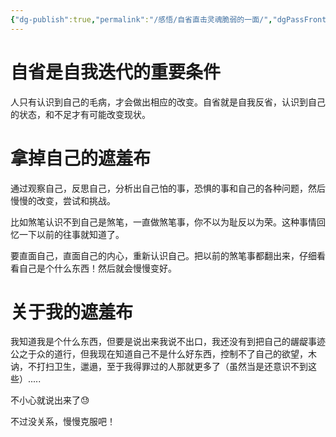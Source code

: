 ```yaml
---
{"dg-publish":true,"permalink":"/感悟/自省直击灵魂脆弱的一面/","dgPassFrontmatter":true,"created":"2024-12-25T17:35:11.941+08:00","updated":"2024-12-25T17:55:24.185+08:00"}
---
```



# 自省是自我迭代的重要条件

人只有认识到自己的毛病，才会做出相应的改变。自省就是自我反省，认识到自己的状态，和不足才有可能改变现状。

# 拿掉自己的遮羞布

通过观察自己，反思自己，分析出自己怕的事，恐惧的事和自己的各种问题，然后慢慢的改变，尝试和挑战。

比如煞笔认识不到自己是煞笔，一直做煞笔事，你不以为耻反以为荣。这种事情回忆一下以前的往事就知道了。

要直面自己，直面自己的内心，重新认识自己。把以前的煞笔事都翻出来，仔细看看自己是个什么东西！然后就会慢慢变好。

# 关于我的遮羞布

我知道我是个什么东西，但要是说出来我说不出口，我还没有到把自己的龌龊事迹公之于众的道行，但我现在知道自己不是什么好东西，控制不了自己的欲望，木讷，不打扫卫生，邋遢，至于我得罪过的人那就更多了（虽然当是还意识不到这些）.....

不小心就说出来了😓

不过没关系，慢慢克服吧！